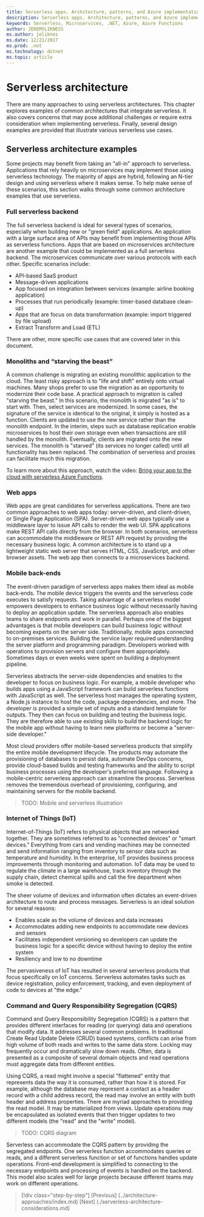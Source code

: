 ```yaml
---
title: Serverless apps. Architecture, patterns, and Azure implementation.
description: Serverless apps. Architecture, patterns, and Azure implementation. | Serverless architecture
keywords: Serverless, Microservices, .NET, Azure, Azure Functions
author: JEREMYLIKNESS
ms.author: jeliknes
ms.date: 12/21/2017
ms.prod: .net
ms.technology: dotnet
ms.topic: article
---
```

# Serverless architecture

There are many approaches to using serverless architectures. This chapter explores examples of common architectures that integrate serverless. It also covers concerns that may pose additional challenges or require extra consideration when implementing serverless. Finally, several design examples are provided that illustrate various serverless use cases.

## Serverless architecture examples

Some projects may benefit from taking an "all-in" approach to serverless. Applications that rely heavily on microservices may implement those using serverless technology. The majority of apps are hybrid, following an N-tier design and using serverless where it makes sense. To help make sense of these scenarios, this section walks through some common architecture examples that use serverless.

### Full serverless backend

The full serverless backend is ideal for several types of scenarios, especially when building new or "green field" applications. An application with a large surface area of APIs may benefit from implementing those APIs as serverless functions. Apps that are based on microservices architecture are another example that could be implemented as a full serverless backend. The microservices communicate over various protocols with each other. Specific scenarios include:

* API-based SaaS product
* Message-driven applications
* App focused on integration between services (example: airline booking application)
* Processes that run periodically (example: timer-based database clean-up)
* Apps that are focus on data transformation (example: import triggered by file upload)
* Extract Transform and Load (ETL)

There are other, more specific use cases that are covered later in this document.

### Monoliths and “starving the beast”

A common challenge is migrating an existing monolithic application to the cloud. The least risky approach is to "life and shift" entirely onto virtual machines. Many shops prefer to use the migration as an opportunity to modernize their code base. A practical approach to migration is called "starving the beast." In this scenario, the monolith is migrated "as is" to start with. Then, select services are modernized. In some cases, the signature of the service is identical to the original, it simply is hosted as a function. Clients are updated to use the new service rather than the monolith endpoint. In the interim, steps such as database replication enable microservices to host their own storage even when transactions are still handled by the monolith. Eventually, clients are migrated onto the new services. The monolith is "starved" (its services no longer called) until all functionality has been replaced. The combination of serverless and proxies can facilitate much this migration.

To learn more about this approach, watch the video: [Bring your app to the cloud with serverless Azure Functions](https://channel9.msdn.com/Events/Connect/2017/E102).

### Web apps

Web apps are great candidates for serverless applications. There are two common approaches to web apps today: server-driven, and client-driven, or Single Page Application (SPA). Server-driven web apps typically use a middleware layer to issue API calls to render the web UI. SPA applications make REST API calls directly from the browser. In both scenarios, serverless can accommodate the middleware or REST API request by providing the necessary business logic. A common architecture is to stand up a lightweight static web server that serves HTML, CSS, JavaScript, and other browser assets. The web app then connects to a microservices backend.

### Mobile back-ends

The event-driven paradigm of serverless apps makes them ideal as mobile back-ends. The mobile device triggers the events and the serverless code executes to satisfy requests. Taking advantage of a serverless model empowers developers to enhance business logic without necessarily having to deploy an application update. The serverless approach also enables teams to share endpoints and work in parallel. Perhaps one of the biggest advantages is that mobile developers can build business logic without becoming experts on the server side. Traditionally, mobile apps connected to on-premises services. Building the service layer required understanding the server platform and programming paradigm. Developers worked with operations to provision servers and configure them appropriately. Sometimes days or even weeks were spent on building a deployment pipeline.

Serverless abstracts the server-side dependencies and enables to the developer to focus on business logic. For example, a mobile developer who builds apps using a JavaScript framework can build serverless functions with JavaScript as well. The serverless host manages the operating system, a Node.js instance to host the code, package dependencies, and more. The developer is provided a simple set of inputs and a standard template for outputs. They then can focus on building and testing the business logic. They are therefore able to use existing skills to build the backend logic for the mobile app without having to learn new platforms or become a "server-side developer."

Most cloud providers offer mobile-based serverless products that simplify the entire mobile development lifecycle. The products may automate the provisioning of databases to persist data, automate DevOps concerns, provide cloud-based builds and testing frameworks and the ability to script business processes using the developer's preferred language. Following a mobile-centric serverless approach can streamline the process. Serverless removes the tremendous overhead of provisioning, configuring, and maintaining servers for the mobile backend.

> TODO: Mobile and serverless illustration

### Internet of Things (IoT)

Internet-of-Things (IoT) refers to physical objects that are networked together. They are sometimes referred to as "connected devices" or "smart devices." Everything from cars and vending machines may be connected and send information ranging from inventory to sensor data such as temperature and humidity. In the enterprise, IoT provides business process improvements through monitoring and automation. IoT data may be used to regulate the climate in a large warehouse, track inventory through the supply chain, detect chemical spills and call the fire department when smoke is detected.

The sheer volume of devices and information often dictates an event-driven architecture to route and process messages. Serverless is an ideal solution for several reasons:

* Enables scale as the volume of devices and data increases
* Accommodates adding new endpoints to accommodate new devices and sensors
* Facilitates independent versioning so developers can update the business logic for a specific device without having to deploy the entire system
* Resiliency and low to no downtime

The pervasiveness of IoT has resulted in several serverless products that focus specifically on IoT concerns. Serverless automates tasks such as device registration, policy enforcement, tracking, and even deployment of code to devices at "the edge."

### Command and Query Responsibility Segregation (CQRS)

Command and Query Responsibility Segregation (CQRS) is a pattern that provides different interfaces for reading (or querying) data and operations that modify data. It addresses several common problems. In traditional Create Read Update Delete (CRUD) based systems, conflicts can arise from high volume of both reads and writes to the same data store. Locking may frequently occur and dramatically slow down reads. Often, data is presented as a composite of several domain objects and read operations must aggregate data from different entities.

Using CQRS, a read might involve a special "flattened" entity that represents data the way it is consumed, rather than how it is stored. For example, although the database may represent a contact as a header record with a child address record, the read may involve an entity with both header and address properties. There are myriad approaches to providing the read model. It may be materialized from views. Update operations may be encapsulated as isolated events that then trigger updates to two different models (the "read" and the "write" model).

> TODO: CQRS diagram

Serverless can accommodate the CQRS pattern by providing the segregated endpoints. One serverless function accommodates queries or reads, and a different serverless function or set of functions handles update operations. Front-end development is simplified to connecting to the necessary endpoints and processing of events is handled on the backend. This model also scales well for large projects because different teams may work on different operations.

>[!div class="step-by-step"]
[Previous] (../architecture-approaches/index.md)
[Next] (./serverless-architecture-considerations.md)
